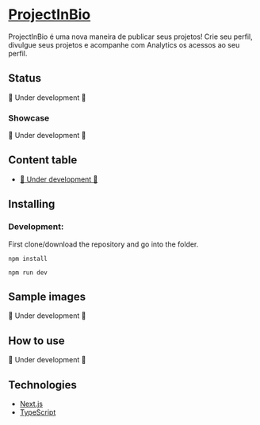 # [ProjectInBio](#)
ProjectInBio é uma nova maneira de publicar seus projetos! Crie seu perfil, divulgue seus projetos e acompanhe com Analytics os acessos ao seu perfil.

[comment]: <img src="public/home_page.png" />

## Status
🚧 Under development 🚧

### Showcase
🚧 Under development 🚧

## Content table
<!--ts-->
   * [🚧 Under development 🚧](#)
<!--te-->

## Installing

### Development:
First clone/download the repository and go into the folder.
```
npm install

npm run dev
```

## Sample images
🚧 Under development 🚧

## How to use

🚧 Under development 🚧

## Technologies

- [Next.js](https://nextjs.org/)
- [TypeScript](https://www.typescriptlang.org/)

